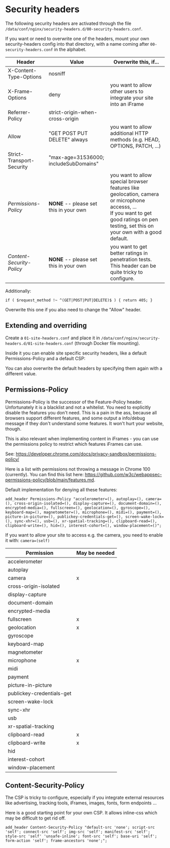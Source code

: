 Security headers
================

The following security headers are activated through the file `/data/conf/nginx/security-headers.d/00-security-headers.conf`.

If you want or need to overwrite one of the headers, mount your own security-headers config into that directory, with a name coming after `00-security-headers.conf` in the alphabet.


| Header                    | Value                                   | Overwrite this, if...                                                                                                                                                                         |
| --------------------------- | ----------------------------------------- | ----------------------------------------------------------------------------------------------------------------------------------------------------------------------------------------------- |
| X-Content-Type-Options    | nosniff                                 |                                                                                                                                                                                               |
| X-Frame-Options           | deny                                    | you want to allow other users to integrate your site into an iFrame                                                                                                                           |
| Referrer-Policy           | strict-origin-when-cross-origin         |                                                                                                                                                                                               |
| Allow                     | "GET POST PUT DELETE" always            | you want to allow additional HTTP methods (e.g. HEAD, OPTIONS, PATCH, ...)                                                                                                                    |
| Strict-Transport-Security | "max-age=31536000; includeSubDomains"   |                                                                                                                                                                                               |
| *Permissions-Policy*      | **NONE** -- please set this in your own | you want to allow special browser features like geolocation, camera or microphone accesss, ...<br />If you want to get good ratings on pen testing, set this on your own with a good default. |
| *Content-Security-Policy* | **NONE** -- please set this in your own | you want to get better ratings in penetration tests.<br />This header can be quite tricky to configure.                                                                                       |

Additionally:

`if ( $request_method !~ ^(GET|POST|PUT|DELETE)$ ) { return 405; }`

Overwrite this one if you also need to change the "Allow" header.

## Extending and overriding

Create a `01-site-headers.conf` and place it in `/data/conf/nginx/security-headers.d/01-site-headers.conf` (through Docker file mounting).

Inside it you can enable site specific security headers, like a default Permissions-Policy and a default CSP:

You can also overwrite the default headers by specifying them again with a different value.

## Permissions-Policy

Permissions-Policy is the successor of the Feature-Policy header. Unfortunately it is a blacklist and not a whitelist. You need to explicitly disable the features you don't need. This is a pain in the ass, because all browsers support different features, and some output a info/debug message if they don't understand some features. It won't hurt your website, though.

This is also relevant when implementing content in iFrames - you can use the permissions policy to restrict which features iFrames can use.

See: https://developer.chrome.com/docs/privacy-sandbox/permissions-policy/

Here is a list with permissions not throwing a message in Chrome 100 (currently). You can find this list here: https://github.com/w3c/webappsec-permissions-policy/blob/main/features.md.

Default implementation for denying all these features:

`add_header Permissions-Policy "accelerometer=(), autoplay=(), camera=(), cross-origin-isolated=(), display-capture=(), document-domain=(), encrypted-media=(), fullscreen=(), geolocation=(), gyroscope=(), keyboard-map=(), magnetometer=(), microphone=(), midi=(), payment=(), picture-in-picture=(), publickey-credentials-get=(), screen-wake-lock=(), sync-xhr=(), usb=(), xr-spatial-tracking=(), clipboard-read=(), clipboard-write=(), hid=(), interest-cohort=(), window-placement=()";`

If you want to allow your site to access e.g. the camera, you need to enable it with: `camera=(self)`


| Permission                | May be needed |
| --------------------------- | --------------- |
| accelerometer             |               |
| autoplay                  |               |
| camera                    | x             |
| cross-origin-isolated     |               |
| display-capture           |               |
| document-domain           |               |
| encrypted-media           |               |
| fullscreen                | x             |
| geolocation               | x             |
| gyroscope                 |               |
| keyboard-map              |               |
| magnetometer              |               |
| microphone                | x             |
| midi                      |               |
| payment                   |               |
| picture-in-picture        |               |
| publickey-credentials-get |               |
| screen-wake-lock          |               |
| sync-xhr                  |               |
| usb                       |               |
| xr-spatial-tracking       |               |
| clipboard-read            | x             |
| clipboard-write           | x             |
| hid                       |               |
| interest-cohort           |               |
| window-placement          |               |

## Content-Security-Policy

The CSP is tricky to configure, especially if you integrate external resources like advertising, tracking tools, iFrames, images, fonts, form endpoints ...

Here is a good starting point for your own CSP. It allows inline-css which may be difficult to get rid off.

`add_header Content-Security-Policy "default-src 'none'; script-src 'self'; connect-src 'self'; img-src 'self'; manifest-src 'self'; style-src 'self' 'unsafe-inline'; font-src 'self'; base-uri 'self'; form-action 'self'; frame-ancestors 'none';"; `
